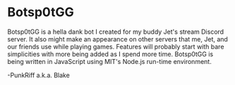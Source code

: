# Botsp0tGG
Botsp0tGG is a hella dank bot I created for my buddy Jet's stream Discord server.
It also might make an appearance on other servers that me, Jet, and our friends use while playing games. 
Features will probably start with bare simplicities with more being added as I spend more time. 
Botsp0tGG is being written in JavaScript using MIT's Node.js run-time environment.

-PunkRiff a.k.a. Blake
